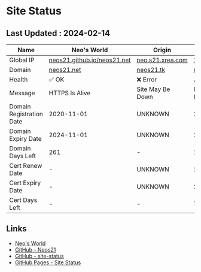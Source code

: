 # Site Status


## Last Updated : 2024-02-14

| Name | Neo's World | Origin | OCI 1 | OCI 2 |
|------|---|---|---|---|
| Global IP                | [neos21.github.io/neos21.net](http://neos21.github.io/neos21.net/) | [neo.s21.xrea.com](http://neo.s21.xrea.com/) | [140.238.56.203](http://140.238.56.203/) | [158.101.130.242](http://158.101.130.242/) |
| Domain                   | [neos21.net](https://neos21.net/) | [neos21.tk](https://neos21.tk/) | [neos21-oci.cf](https://neos21-oci.cf/) | [app.neos21.net](https://app.neos21.net/) |
| Health                   | ✅ OK | ❌ Error | ⚠️ Warning | ✅ OK |
| Message                  | HTTPS Is Alive | Site May Be Down | HTTPS May Be Down | HTTPS Is Alive |
| Domain Registration Date | 2020-11-01 | UNKNOWN | 2020-08-22 | 2020-07-24 |
| Domain Expiry Date       | 2024-11-01 | UNKNOWN | 2024-08-22 | 2099-07-24 |
| Domain Days Left         | 261 | - | 190 | 27554 |
| Cert Renew Date          | - | UNKNOWN | 2024-02-01 | 2024-02-01 |
| Cert Expiry Date         | - | UNKNOWN | 2024-04-30 | 2024-04-30 |
| Cert Days Left           | - | - | 76 | 76 |


## Links

- [Neo's World](https://neos21.net/)
- [GitHub - Neos21](https://github.com/Neos21/)
- [GitHub - site-status](https://github.com/Neos21/site-status)
- [GitHub Pages - Site Status](https://neos21.github.io/site-status/)
